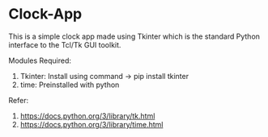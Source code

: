 # Clock-App
This is a simple clock app made using Tkinter which is the standard Python interface to the Tcl/Tk GUI toolkit.

Modules Required:
1. Tkinter:
    Install using command -> pip install tkinter
2. time:
    Preinstalled with python

Refer:
1. https://docs.python.org/3/library/tk.html
2. https://docs.python.org/3/library/time.html
